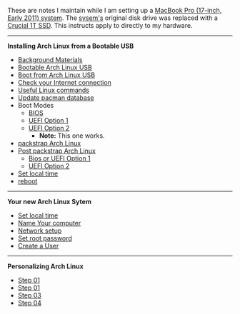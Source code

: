 These are notes I maintain while I am setting up a [MacBook Pro (17-inch,
Early 2011) system](https://support.apple.com/kb/SP621).  The
[sysem's](https://support.apple.com/kb/SP621) original disk drive was replaced
with a [Crucial 1T SSD](www.curcial.com).  This instructs apply to directly to
my hardware.

---
**Installing Arch Linux from a Bootable USB**
* [Background Materials](docs/background-materials.md)
* [Bootable Arch Linux USB](docs/bootable-usb.md)
* [Boot from Arch Linux USB](docs/boot-from-usb.md)
* [Check your Internet connection](docs/check-your-internet-connection.md)
* [Useful Linux commands](docs/useful-linux-commands.md)
* [Update pacman database](docs/pacman-update.md)
* Boot Modes
  * [BIOS](docs/boot-arch-linux-from-bios.md)
  * [UEFI Option 1](docs/boot-arch-linux-from-uefi-option-01.md)
  * [UEFI Option 2](docs/boot-arch-linux-from-uefi-option-02.md)
    * __Note:__ This one works.
* [packstrap Arch Linux](docs/pachstrap-arch-linux.md)
* [Post packstrap Arch Linux](docs/pachstrap-arch-linux.md)
  * [Bios or UEFI Option 1](docs/post-packstrap-01.md)
  * [UEFI Option 2](docs/post-packstrap-02.md)
* [Set local time](docs/setlocal-time.md)
* [reboot](docs/first-reboot.md)

---
**Your new Arch Linux Sytem**
* [Set local time](docs/setlocal-time.md)
* [Name Your computer](docs/name-your-computer.md)
* [Network setup](docs/network-setup.md)
* [Set root password](docs/set-root-password.md)
* [Create a User](docs/add-a-user.md)

---
**Personalizing Arch Linux**
* [Step 01](docs/step-01.md)
* [Step 01](docs/step-02.md)
* [Step 03](docs/step-03.md)
* [Step 04](docs/step-04.md)
